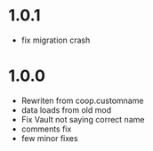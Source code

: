 # 1.0.1 
- fix migration crash
# 1.0.0
- Rewriten from coop.customname
- data loads from old mod
- Fix Vault not saying correct name
- comments fix
- few minor fixes